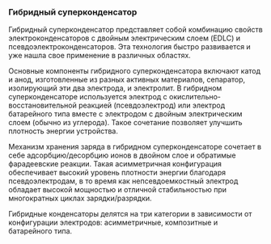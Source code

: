 ### Гибридный суперконденсатор

Гибридный суперконденсатор представляет собой комбинацию свойств электроконденсаторов с двойным электрическим слоем (EDLC) и псевдоэлектроконденсаторов. Эта технология быстро развивается и уже нашла свое применение в различных областях.

Основные компоненты гибридного суперконденсатора включают катод и анод, изготовленные из разных активных материалов, сепаратор, изолирующий эти два электрода, и электролит. В гибридном суперконденсаторе используется электрод с окислительно-восстановительной реакцией (псевдоэлектрод) или электрод батарейного типа вместе с электродом с двойным электрическим слоем (обычно из углерода). Такое сочетание позволяет улучшить плотность энергии устройства.

Механизм хранения заряда в гибридном суперконденсаторе сочетает в себе адсорбцию/десорбцию ионов в двойном слое и обратимые фарадеевские реакции. Такая асимметричная конфигурация обеспечивает высокий уровень плотности энергии благодаря псевдоэлектродам, в то время как непсевдоемкостный электрод обладает высокой мощностью и отличной стабильностью при многократных циклах зарядки/разрядки.

Гибридные конденсаторы делятся на три категории в зависимости от конфигурации электродов: асимметричные, композитные и батарейного типа.